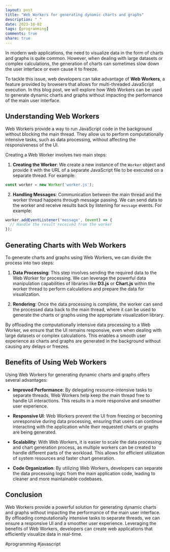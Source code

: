 ```yaml
---
layout: post
title: "Web Workers for generating dynamic charts and graphs"
description: " "
date: 2023-10-02
tags: [programming]
comments: true
share: true
---
```


In modern web applications, the need to visualize data in the form of charts and graphs is quite common. However, when dealing with large datasets or complex calculations, the generation of charts can sometimes slow down the user interface or even cause it to freeze.

To tackle this issue, web developers can take advantage of **Web Workers**, a feature provided by browsers that allows for multi-threaded JavaScript execution. In this blog post, we will explore how Web Workers can be used to generate dynamic charts and graphs without impacting the performance of the main user interface.

## Understanding Web Workers

Web Workers provide a way to run JavaScript code in the background without blocking the main thread. They allow us to perform computationally intensive tasks, such as data processing, without affecting the responsiveness of the UI.

Creating a Web Worker involves two main steps:

1. **Creating the Worker**: We create a new instance of the `Worker` object and provide it with the URL of a separate JavaScript file to be executed on a separate thread. For example:

```javascript
const worker = new Worker('worker.js');
```

2. **Handling Messages**: Communication between the main thread and the worker thread happens through message passing. We can send data to the worker and receive results back by listening for `message` events. For example:

```javascript
worker.addEventListener('message', (event) => {
  // Handle the result received from the worker
});
```

## Generating Charts with Web Workers

To generate charts and graphs using Web Workers, we can divide the process into two steps:

1. **Data Processing**: This step involves sending the required data to the Web Worker for processing. We can leverage the powerful data manipulation capabilities of libraries like **D3.js** or **Chart.js** within the worker thread to perform calculations and prepare the data for visualization.

2. **Rendering**: Once the data processing is complete, the worker can send the processed data back to the main thread, where it can be used to generate the charts or graphs using the appropriate visualization library.

By offloading the computationally intensive data processing to a Web Worker, we ensure that the UI remains responsive, even when dealing with large datasets or complex calculations. This enables a smooth user experience as charts and graphs are generated in the background without causing any delays or freezes.

## Benefits of Using Web Workers

Using Web Workers for generating dynamic charts and graphs offers several advantages:

- **Improved Performance**: By delegating resource-intensive tasks to separate threads, Web Workers help keep the main thread free to handle UI interactions. This results in a more responsive and smoother user experience.

- **Responsive UI**: Web Workers prevent the UI from freezing or becoming unresponsive during data processing, ensuring that users can continue interacting with the application while their requested charts or graphs are being generated.

- **Scalability**: With Web Workers, it is easier to scale the data processing and chart generation process, as multiple workers can be created to handle different parts of the workload. This allows for efficient utilization of system resources and faster chart generation.

- **Code Organization**: By utilizing Web Workers, developers can separate the data processing logic from the main application code, leading to cleaner and more maintainable codebases.

## Conclusion

Web Workers provide a powerful solution for generating dynamic charts and graphs without impacting the performance of the main user interface. By offloading computationally intensive tasks to separate threads, we can ensure a responsive UI and a smoother user experience. Leveraging the benefits of Web Workers, developers can create web applications that efficiently visualize data in real-time.

#programming #javascript